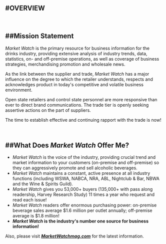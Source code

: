 
#OVERVIEW
---

<br />

##Mission Statement
---

*Market Watch* is the primary resource for business information for the drinks industry, providing extensive analysis of industry trends, data, statistics, 
on- and off-premise operations, as well as coverage of business strategies, merchandising promotion and wholesale news.

As the link between the supplier and trade, *Market Watch* has a major influence on the degree to which the retailer understands, respects and acknowledges product 
in today's competitive and volatile business environment.

Open state retailers and control state personnel are more responsive than ever to direct brand communications. The trade tier is openly seeking assertive actions 
on the part of suppliers. 

The time to establish effective and continuing rapport with the trade is now!

<br />

##What Does *Market Watch* Offer Me?
---

- *Market Watch* is the voice of the industry, providing crucial trend and market information to your customers
(on-premise and off-premise) so they can aggressively promote and sell alcoholic beverages.
- *Market Watch* maintains a constant, active presence at all industry functions (including WSWA, NABCA,
NRA, ABL, Nightclub & Bar, NBWA and the Wine & Spirits Guild).
- *Market Watch* gives you 53,000+ buyers (135,000+ with pass along readership, Harvey Research Study)
11 times a year who request and read each issue!
- *Market Watch* readers offer enormous purchasing power: on-premise beverage sales average $1.6 million
per outlet annually; off-premise average is $1.8 million!
- ***Market Watch* is the industry's number one source for business information!**

Also, please visit [***MarketWatchmag.com***](http://www.marketwatchmag.com) for the latest information.
